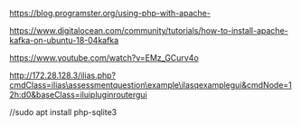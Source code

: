 https://blog.programster.org/using-php-with-apache-

https://www.digitalocean.com/community/tutorials/how-to-install-apache-kafka-on-ubuntu-18-04kafka


https://www.youtube.com/watch?v=EMz_GCurv4o


http://172.28.128.3/ilias.php?cmdClass=ilias\assessmentquestion\example\ilasqexamplegui&cmdNode=12h:d0&baseClass=iluipluginroutergui


//sudo apt install php-sqlite3
